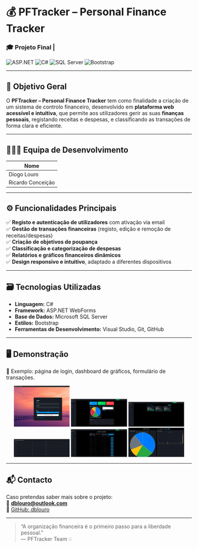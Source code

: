 ﻿# 💰 PFTracker – Personal Finance Tracker

### 🎓 Projeto Final | 

![ASP.NET](https://img.shields.io/badge/ASP.NET-512BD4?style=for-the-badge&logo=dotnet&logoColor=white)
![C#](https://img.shields.io/badge/C%23-239120?style=for-the-badge&logo=c-sharp&logoColor=white)
![SQL Server](https://img.shields.io/badge/SQL_Server-CC2927?style=for-the-badge&logo=microsoft-sql-server&logoColor=white)
![Bootstrap](https://img.shields.io/badge/Bootstrap-7952B3?style=for-the-badge&logo=bootstrap&logoColor=white)

---

## 🧭 Objetivo Geral

O **PFTracker – Personal Finance Tracker** tem como finalidade a criação de um sistema de controlo financeiro, desenvolvido em **plataforma web acessível e intuitiva**, que permite aos utilizadores gerir as suas **finanças pessoais**, registando receitas e despesas, e classificando as transações de forma clara e eficiente.

---

## 🧑‍🤝‍🧑 Equipa de Desenvolvimento

| Nome |
|------|
| Diogo Louro
| Ricardo Conceição

---

## ⚙️ Funcionalidades Principais

✅ **Registo e autenticação de utilizadores** com ativação via email  
✅ **Gestão de transações financeiras** (registo, edição e remoção de receitas/despesas)  
✅ **Criação de objetivos de poupança**  
✅ **Classificação e categorização de despesas**  
✅ **Relatórios e gráficos financeiros dinâmicos**  
✅ **Design responsivo e intuitivo**, adaptado a diferentes dispositivos  

---

## 🗃️ Tecnologias Utilizadas

- **Linguagem:** C#  
- **Framework:** ASP.NET WebForms  
- **Base de Dados:** Microsoft SQL Server  
- **Estilos:** Bootstrap  
- **Ferramentas de Desenvolvimento:** Visual Studio, Git, GitHub  

---

## 🖥️ Demonstração

📸 Exemplo: página de login, dashboard de gráficos, formulário de transações. 

<p align="center">
  <img src="PFTracker/demo/login.png" width="30%">
  <img src="PFTracker/demo/home.png" width="30%">
  <img src="PFTracker/demo/objectivos.png" width="30%">
  <img src="PFTracker/demo/previsao.png" width="30%">
  <img src="PFTracker/demo/transacoes.png" width="30%">
  <img src="PFTracker/demo/analise.png" width="30%">
</p>

---

## 📬 Contacto

Caso pretendas saber mais sobre o projeto:  
📧 **dblouro@outlook.com**  
🔗 [GitHub: dblouro](https://github.com/dblouro)

---

> “A organização financeira é o primeiro passo para a liberdade pessoal.”  
> — PFTracker Team 💡
